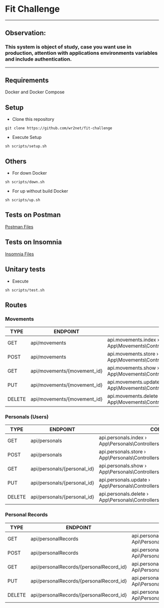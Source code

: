 # Fit Challenge

-----
## Observation:
### This system is object of study, case you want use in production, attention with applications environments variables and include authentication.

-----

## Requirements
Docker and Docker Compose

## Setup
- Clone this repository

`git clone https://github.com/wr2net/fit-challenge`
- Execute Setup

`sh scripts/setup.sh`

## Others
- For down Docker

`sh scripts/down.sh`
- For up without build Docker

`sh scripts/up.sh`

## Tests on Postman
[Postman Files](postman/README.md)

## Tests on Insomnia
[Insomnia Files](insomnia/README.md)

## Unitary tests
- Execute

`sh scripts/test.sh`

## Routes
### Movements
TYPE | ENDPOINT                    | CONTROLLER
-----|-----------------------------|-------
GET | api/movements               | api.movements.index › App\Movements\Controllers\Api\MovementController@index
POST | api/movements               | api.movements.store › App\Movements\Controllers\Api\MovementController@store
GET | api/movements/{movement_id} | api.movements.show › App\Movements\Controllers\Api\MovementController@show
PUT | api/movements/{movement_id} | api.movements.update › App\Movements\Controllers\Api\MovementController@update
DELETE | api/movements/{movement_id} | api.movements.delete › App\Movements\Controllers\Api\MovementController@destroy

### Personals (Users)
TYPE | ENDPOINT                    | CONTROLLER
-----|-----------------------------|-------
GET | api/personals | api.personals.index › App\Personals\Controllers\Api\PersonalController@index
POST | api/personals | api.personals.store › App\Personals\Controllers\Api\PersonalController@store
GET | api/personals/{personal_id} | api.personals.show › App\Personals\Controllers\Api\PersonalController@show
PUT | api/personals/{personal_id} | api.personals.update › App\Personals\Controllers\Api\PersonalController@update
DELETE | api/personals/{personal_id} | api.personals.delete › App\Personals\Controllers\Api\PersonalController@destroy

### Personal Records
TYPE | ENDPOINT                    | CONTROLLER
-----|-----------------------------|-------
GET | api/personalRecords                     | api.personalRecords.index › Api\PersonalRecordController@index
POST | api/personalRecords                     | api.personalRecords.store › Api\PersonalRecordController@store
GET | api/personalRecords/{personalRecord_id} | api.personalRecords.show › Api\PersonalRecordController@show
PUT | api/personalRecords/{personalRecord_id} | api.personalRecords.update › Api\PersonalRecordController@update
DELETE | api/personalRecords/{personalRecord_id} | api.personalRecords.delete › Api\PersonalRecordController@destroy


